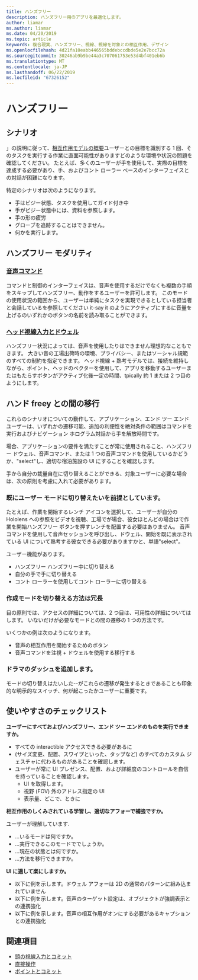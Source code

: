 ```yaml
---
title: ハンズフリー
description: ハンズフリー用のアプリを最適化します。
author: liamar
ms.author: liamar
ms.date: 04/20/2019
ms.topic: article
keywords: 複合現実、ハンズフリー、視線、視線を対象との相互作用、デザイン
ms.openlocfilehash: 4d21fa10eabb446565bddebccdbde5e2e7bcc72a
ms.sourcegitcommit: 30246ab9b9be44a3c707061753e53d4bf401eb6b
ms.translationtype: MT
ms.contentlocale: ja-JP
ms.lasthandoff: 06/22/2019
ms.locfileid: "67326152"
---
```

# <a name="hands-free"></a>ハンズフリー



## <a name="scenarios"></a>シナリオ

」の説明に従って、[相互作用モデルの概要](interaction-fundamentals.md)ユーザーとの目標を識別する 1 回、そのタスクを実行する作業に直面可能性がありますどのような環境や状況の問題を確認してください。 たとえば、多くのユーザーが手を使用して、実際の目標を達成する必要があり、手、およびコント ローラー ベースのインターフェイスとの対話が困難になります。 

特定のシナリオは次のようになります。 
* 手はビジー状態、タスクを使用してガイド付き中
* 手がビジー状態中には、資料を参照します。
* 手の形の疲労
* グローブを追跡することはできません。
* 何かを実行します。


## <a name="hands-free-modalities"></a>ハンズフリー モダリティ

### <a name="voice-commandingvoice-designmd"></a>[音声コマンド](voice-design.md)

コマンドと制御のインターフェイスは、音声を使用するだけでなくも複数の手順をスキップしてハンズフリー、動作をするユーザーを許可します。 このモードの使用状況の範囲から、ユーザーは単純にタスクを実現できるとしている担当者と会話しているを参照してください it-say it のようにアクティブにするに音量を上げるのいずれかのボタンの名前を読み取ることができます。



### <a name="head-gaze-and-dwellgaze-and-dwellmd"></a>[ヘッド視線入力とドウェル](gaze-and-dwell.md)

ハンズフリー状況によっては、音声を使用したりはできません理想的なこともできます。 大きい音の工場出荷時の環境、プライバシー、またはソーシャル規範のすべての制約を指定できます。 ヘッド視線 + 熟考モデルでは、接続を維持しながら、ポイント、ヘッドのベクターを使用して、アプリを移動するユーザーまたはもたらすボタンがアクティブ化後一定の時間、tpically 約 1 または 2 つ目のようにします。 


## <a name="transitioning-in-and-out-of-hands-freey"></a>ハンド freey との間の移行

これらのシナリオについての動作して、アプリケーション、エンド ツー エンド ユーザーは、いずれかの遷移可能、追加の利便性を絶対条件の範囲はコマンドを実行およびナビゲーション ホログラム対話から手を解放時間です。 

場合、アプリケーションの要件を満たすことが常に使用されること、ハンズフリー ドウェル、音声コマンド、または 1 つの音声コマンドを使用しているかどうか、"select"し、適切な宿泊施設の UI にすることを確認します。 

手から自分の裁量自在に切り替えることができる、対象ユーザーに必要な場合は、次の原則を考慮に入れて必要があります。

### <a name="assume-the-user-is-already-in-the-mode-that-they-want-to-switch-to"></a>既にユーザー モードに切り替えたいを前提としています。
たとえば、作業を開始するレンチ アイコンを選択して、ユーザーが自分の Hololens への参照をビデオを視聴、工場でが場合、彼女ほとんどの場合はで作業を開始ハンズフリー ボタンを押すレンチを配置する必要はありません。 音声コマンドを使用して音声セッションを呼び出し、ドウェル、開始を既に表示されている UI について熟考する彼女できる必要がありますかと、単語"select"。

ユーザー機能があります。 
* ハンズフリー ハンズフリー中に切り替える
* 自分の手で手に切り替える
* コント ローラーを使用してコント ローラーに切り替える 

### <a name="create-redundant-ways-to-switch-modes"></a>作成モードを切り替える方法は冗長
目の原則では、アクセスの詳細については、2 つ目は、可用性の詳細についてはします。 いないだけが必要なモードとの間の遷移の 1 つの方法です。 

いくつかの例は次のようになります。 
* 音声の相互作用を開始するためのボタン
* 音声コマンドを注視 + ドウェルを使用する移行する

### <a name="add-a-dash-of-drama"></a>ドラマのダッシュを追加します。
モードの切り替えはたいした--がこれらの遷移が発生するときであることも印象的な明示的なスイッチ、何が起こったかユーザーに重要です。 


## <a name="usability-checklist"></a>使いやすさのチェックリスト

**ユーザーにすべておよびハンズフリー、エンド ツー エンドのものを実行できますか。**
* すべての interactible アクセスできる必要があるに
* (サイズ変更、配置、スワイプといった、タップなど) のすべてのカスタム ジェスチャに代わるものがあることを確認します。
* ユーザーが常に UI プレゼンス、配置、および詳細度のコントロールを自信を持っていることを確認します。
    * UI を取得します。
    * 視野 (FOV) 外のアドレス指定の UI
    * 表示量、どこで、ときに

**相互作用のしくみされている学習し、適切なアフォーで補強ですか。**

ユーザーが理解しています.
* ...いるモードは何ですか。
* ...実行できるこのモードででしょうか。
* ...現在の状態とは何ですか。
* ...方法を移行できますか。
    
**UI に適して楽にしますか。**   

* 以下に例を示します。ドウェル アフォーは 2D の通常のパターンに組み込まれていません
* 以下に例を示します。音声のターゲット設定は、オブジェクトが強調表示との連携強化
* 以下に例を示します。音声の相互作用がオンにする必要があるキャプションとの連携強化


## <a name="see-also"></a>関連項目
* [頭の視線入力とコミット](gaze-and-commit.md)
* [直接操作](direct-manipulation.md)
* [ポイントとコミット](point-and-commit.md)

